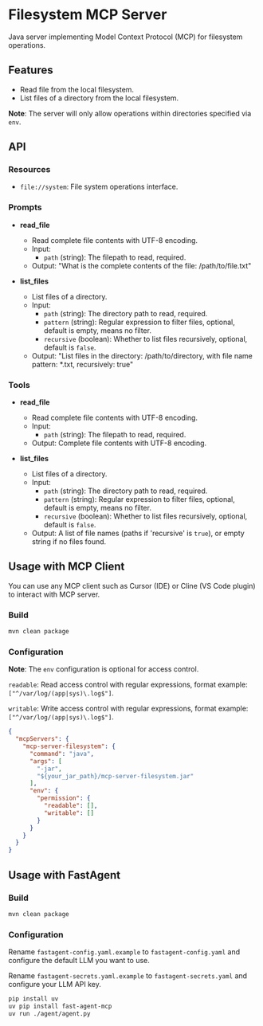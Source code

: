 # Filesystem MCP Server

Java server implementing Model Context Protocol (MCP) for filesystem operations.

## Features

- Read file from the local filesystem.
- List files of a directory from the local filesystem.

**Note**: The server will only allow operations within directories specified via `env`.

## API

### Resources

- `file://system`: File system operations interface.

### Prompts

- **read_file**
  - Read complete file contents with UTF-8 encoding.
  - Input:
    * `path` (string): The filepath to read, required.
  - Output: "What is the complete contents of the file: /path/to/file.txt"

- **list_files**
  - List files of a directory.
  - Input:
    * `path` (string): The directory path to read, required.
    * `pattern` (string): Regular expression to filter files, optional, default is empty, means no filter.
    * `recursive` (boolean): Whether to list files recursively, optional, default is `false`.
  - Output: "List files in the directory: /path/to/directory, with file name pattern: *.txt, recursively: true"

### Tools

- **read_file**
  - Read complete file contents with UTF-8 encoding.
  - Input:
    * `path` (string): The filepath to read, required.
  - Output: Complete file contents with UTF-8 encoding.

- **list_files**
  - List files of a directory.
  - Input:
    * `path` (string): The directory path to read, required.
    * `pattern` (string): Regular expression to filter files, optional, default is empty, means no filter.
    * `recursive` (boolean): Whether to list files recursively, optional, default is `false`.
  - Output: A list of file names (paths if 'recursive' is `true`), or empty string if no files found.

## Usage with MCP Client

You can use any MCP client such as Cursor (IDE) or Cline (VS Code plugin) to interact with MCP server.

### Build

```bash
mvn clean package
```

### Configuration

**Note**: The `env` configuration is optional for access control.

`readable`: Read access control with regular expressions, format example: `["^/var/log/(app|sys)\.log$"]`.

`writable`: Write access control with regular expressions, format example: `["^/var/log/(app|sys)\.log$"]`.

```json
{
  "mcpServers": {
    "mcp-server-filesystem": {
      "command": "java",
      "args": [
        "-jar",
        "${your_jar_path}/mcp-server-filesystem.jar"
      ],
      "env": {
        "permission": {
          "readable": [],
          "writable": []
        }
      }
    }
  }
}
```

## Usage with FastAgent

### Build

```bash
mvn clean package
```

### Configuration

Rename `fastagent-config.yaml.example` to `fastagent-config.yaml` and configure the default LLM you want to use.

Rename `fastagent-secrets.yaml.example` to `fastagent-secrets.yaml` and configure your LLM API key.

```bash
pip install uv
uv pip install fast-agent-mcp
uv run ./agent/agent.py
```
